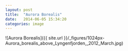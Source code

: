 ```yaml
---
layout: post
title:  "Aurora Borealis"
date:   2014-06-05 15:34:20
categories: image 
---
```


![Aurora Borealis]({{ site.url }}/_figures/1024px-Aurora_borealis_above_Lyngenfjorden,_2012_March.jpg)
